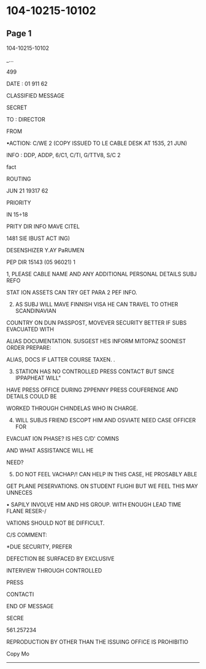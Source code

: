 # 104-10215-10102

## Page 1

104-10215-10102

_...

499

DATE : 01 911 62

CLASSIFIED MESSAGE

SECRET

TO : DIRECTOR

FROM

•ACTION: C/WE 2 (COPY ISSUED TO LE CABLE DESK AT 1535, 21 JUN)

INFO : DDP, ADDP, 6/C1, C/TI, G/TTV8, S/C 2

fact

ROUTING

JUN 21 19317 62

PRIORITY

IN 15÷18

PRITY DIR INFO MAVE CITEL

1481 SIE IBUST ACT ING)

DESENSHIZER Y.AY PaRUMEN

PEP DIR 15143 (05 96021) 1

1, PLEASE CABLE NAME AND ANY ADDITIONAL PERSONAL DETAILS SUBJ REFO

STAT ION ASSETS CAN TRY GET PARA 2 PEF INFO.

2. AS SUBJ WILL MAVE FINNISH VISA HE CAN TRAVEL TO OTHER SCANDINAVIAN

COUNTRY ON DUN PASSPOST, MOVEVER SECURITY BETTER IF SUBS EVACUATED WITH

ALIAS DOCUMENTATION. SUSGEST HES INFORM MITOPAZ SOONEST ORDER PREPARE:

ALIAS, DOCS IF LATTER COURSE TAXEN. .

3. STATION HAS NO CONTROLLED PRESS CONTACT BUT SINCE IPPAPHEAT WILL"

HAVE PRESS OFFICE DURING ZPPENNY PRESS COUFERENGE AND DETAILS COULD BE

WORKED THROUGH CHINDELAS WHO IN CHARGE.

4. WILL SUBJS FRIEND ESCOPT HIM AND OSVIATE NEED CASE OFFICER FOR

EVACUAT ION PHASE? IS HES C/D' COMINS

AND WHAT ASSISTANCE WILL HE

NEED?

5. DO NOT FEEL VACHAP/! CAN HELP IN THIS CASE, HE PROSABLY ABLE

GET PLANE PESERVATIONS. ON STUDENT FLIGHI BUT WE FEEL THIS MAY UNNECES

• SAPILY INVOLVE HIM AND HIS GROUP. WITH ENOUGH LEAD TIME FLANE RESER-/

VATIONS SHOULD NOT BE DIFFICULT.

C/S COMMENT:

*DUE SECURITY, PREFER

DEFECTION BE SURFACED BY EXCLUSIVE

INTERVIEW THROUGH CONTROLLED

PRESS

CONTACTI

END OF MESSAGE

SECRE

561.257234

REPRODUCTION BY OTHER THAN THE ISSUING OFFICE IS PROHIBITIO

Copy Mo

---

